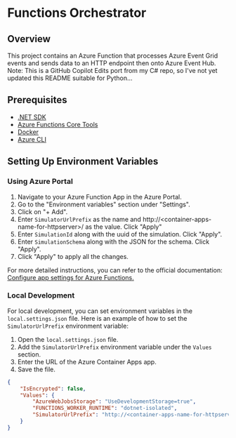 # Functions Orchestrator

## Overview

This project contains an Azure Function that processes Azure Event Grid events and sends data to an HTTP endpoint then onto Azure Event Hub. Note: This is a GitHub Copilot Edits port from my C# repo, so I've not yet updated this README suitable for Python...

## Prerequisites

- [.NET SDK](https://dotnet.microsoft.com/download)
- [Azure Functions Core Tools](https://docs.microsoft.com/en-us/azure/azure-functions/functions-run-local)
- [Docker](https://www.docker.com/get-started)
- [Azure CLI](https://docs.microsoft.com/en-us/cli/azure/install-azure-cli)

## Setting Up Environment Variables

### Using Azure Portal

1. Navigate to your Azure Function App in the Azure Portal.
2. Go to the "Environment variables" section under "Settings".
3. Click on "+ Add".
4. Enter `SimulatorUrlPrefix` as the name and http://\<container-apps-name-for-httpserver\>/ as the value. Click "Apply"
5. Enter `SimulationId` along with the uuid of the simulation. Click "Apply".
6. Enter `SimulationSchema` along with the JSON for the schema. Click "Apply".
7. Click "Apply" to apply all the changes.

For more detailed instructions, you can refer to the official documentation: [Configure app settings for Azure Functions.](https://learn.microsoft.com/en-us/azure/azure-functions/functions-how-to-use-azure-function-app-settings?tabs=azure-portal%2Cto-premium)

### Local Development

For local development, you can set environment variables in the `local.settings.json` file. Here is an example of how to set the `SimulatorUrlPrefix` environment variable:

1. Open the `local.settings.json` file.
2. Add the `SimulatorUrlPrefix` environment variable under the `Values` section.
3. Enter the URL of the Azure Container Apps app. 
4. Save the file.

```json
{
    "IsEncrypted": false,
    "Values": {
        "AzureWebJobsStorage": "UseDevelopmentStorage=true",
        "FUNCTIONS_WORKER_RUNTIME": "dotnet-isolated",
        "SimulatorUrlPrefix": "http://<container-apps-name-for-httpserver>"
    }
}
```

